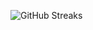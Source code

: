 ![GitHub Streaks](https://github-streaks-mqc9.onrender.com/streak/happilli/image?theme=midnight&cache_bust=1743433913&lang=ja)

